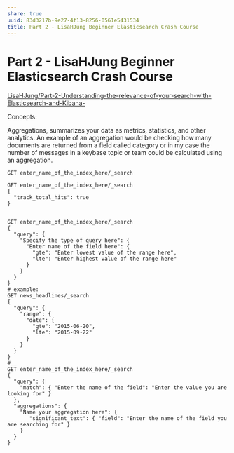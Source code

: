 ```yaml
---
share: true
uuid: 83d3217b-9e27-4f13-8256-0561e5431534
title: Part 2 - LisaHJung Beginner Elasticsearch Crash Course
---
```

# Part 2 - LisaHJung Beginner Elasticsearch Crash Course
[LisaHJung/Part-2-Understanding-the-relevance-of-your-search-with-Elasticsearch-and-Kibana-](https://github.com/LisaHJung/Part-2-Understanding-the-relevance-of-your-search-with-Elasticsearch-and-Kibana-)

Concepts:

Aggregations, summarizes your data as metrics, statistics, and other analytics. An example of an aggregation would be checking how many documents are returned from a field called category or in my case the number of messages in a keybase topic or team could be calculated using an aggregation.

    GET enter_name_of_the_index_here/_search
    
    GET enter_name_of_the_index_here/_search
    {
      "track_total_hits": true
    }
    
    
    GET enter_name_of_the_index_here/_search
    {
      "query": {
        "Specify the type of query here": {
          "Enter name of the field here": {
            "gte": "Enter lowest value of the range here",
            "lte": "Enter highest value of the range here"
          }
        }
      }
    }
    # example:
    GET news_headlines/_search
    {
      "query": {
        "range": {
          "date": {
            "gte": "2015-06-20",
            "lte": "2015-09-22"
          }
        }
      }
    }
    # 
    GET enter_name_of_the_index_here/_search
    {
      "query": {
        "match": { "Enter the name of the field": "Enter the value you are looking for" }
      },
      "aggregations": {
        "Name your aggregation here": {
           "significant_text": { "field": "Enter the name of the field you are searching for" }
        }
      }
    }
